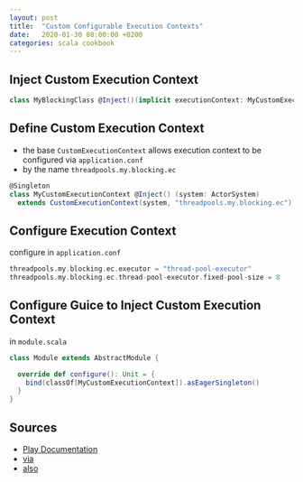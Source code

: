```yaml
---
layout: post
title:  "Custom Configurable Execution Contexts"
date:   2020-01-30 08:00:00 +0200
categories: scala cookbook
---
```


## Inject Custom Execution Context

```scala
class MyBlockingClass @Inject()(implicit executionContext: MyCustomExecutionContext)
```

## Define Custom Execution Context

- the base `CustomExecutionContext` allows execution context to be configured via `application.conf`
- by the name `threadpools.my.blocking.ec`

```scala
@Singleton
class MyCustomExecutionContext @Inject() (system: ActorSystem)
  extends CustomExecutionContext(system, "threadpools.my.blocking.ec")
```

## Configure Execution Context

configure in `application.conf`

```scala
threadpools.my.blocking.ec.executor = "thread-pool-executor"
threadpools.my.blocking.ec.thread-pool-executor.fixed-pool-size = 8
```

## Configure Guice to Inject Custom Execution Context

in `module.scala`

```scala
class Module extends AbstractModule {

  override def configure(): Unit = {
    bind(classOf[MyCustomExecutionContext]).asEagerSingleton()
  }
}
```

## Sources

- [Play Documentation](https://www.playframework.com/documentation/2.6.x/api/scala/play/api/libs/concurrent/CustomExecutionContext.html?_ga=2.96491225.77706640.1570018826-252782800.1570018826)
- [via](https://discuss.lightbend.com/t/play-2-6-threadpools-exemple-not-relevant/1224/2)
- [also](https://github.com/playframework/playframework/blob/912b8323666c11fd125aba4dea9bcee1ae77c358/documentation/manual/releases/release26/migration26/Migration26.md)
